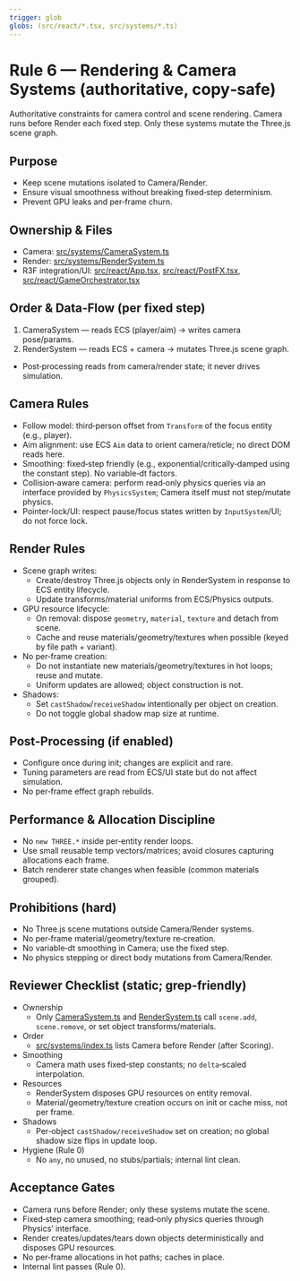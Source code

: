 ```yaml
---
trigger: glob
globs: (src/react/*.tsx, src/systems/*.ts)
---
```


# Rule 6 — Rendering & Camera Systems (authoritative, copy‑safe)

Authoritative constraints for camera control and scene rendering. Camera runs before Render each fixed step. Only these systems mutate the Three.js scene graph.

## Purpose
- Keep scene mutations isolated to Camera/Render.
- Ensure visual smoothness without breaking fixed‑step determinism.
- Prevent GPU leaks and per‑frame churn.

## Ownership & Files
- Camera: [src/systems/CameraSystem.ts](cci:7://file:///home/sam/threejs.shooter/src/systems/CameraSystem.ts:0:0-0:0)
- Render: [src/systems/RenderSystem.ts](cci:7://file:///home/sam/threejs.shooter/src/systems/RenderSystem.ts:0:0-0:0)
- R3F integration/UI: [src/react/App.tsx](cci:7://file:///home/sam/threejs.shooter/src/react/App.tsx:0:0-0:0), [src/react/PostFX.tsx](cci:7://file:///home/sam/threejs.shooter/src/react/PostFX.tsx:0:0-0:0), [src/react/GameOrchestrator.tsx](cci:7://file:///home/sam/threejs.shooter/src/react/GameOrchestrator.tsx:0:0-0:0)

## Order & Data‑Flow (per fixed step)
1) CameraSystem — reads ECS (player/aim) → writes camera pose/params.
2) RenderSystem — reads ECS + camera → mutates Three.js scene graph.
- Post‑processing reads from camera/render state; it never drives simulation.

## Camera Rules
- Follow model: third‑person offset from `Transform` of the focus entity (e.g., player).
- Aim alignment: use ECS `Aim` data to orient camera/reticle; no direct DOM reads here.
- Smoothing: fixed‑step friendly (e.g., exponential/critically‑damped using the constant step). No variable‑dt factors.
- Collision‑aware camera: perform read‑only physics queries via an interface provided by `PhysicsSystem`; Camera itself must not step/mutate physics.
- Pointer‑lock/UI: respect pause/focus states written by `InputSystem`/UI; do not force lock.

## Render Rules
- Scene graph writes:
  - Create/destroy Three.js objects only in RenderSystem in response to ECS entity lifecycle.
  - Update transforms/material uniforms from ECS/Physics outputs.
- GPU resource lifecycle:
  - On removal: dispose `geometry`, `material`, `texture` and detach from scene.
  - Cache and reuse materials/geometry/textures when possible (keyed by file path + variant).
- No per‑frame creation:
  - Do not instantiate new materials/geometry/textures in hot loops; reuse and mutate.
  - Uniform updates are allowed; object construction is not.
- Shadows:
  - Set `castShadow`/`receiveShadow` intentionally per object on creation.
  - Do not toggle global shadow map size at runtime.

## Post‑Processing (if enabled)
- Configure once during init; changes are explicit and rare.
- Tuning parameters are read from ECS/UI state but do not affect simulation.
- No per‑frame effect graph rebuilds.

## Performance & Allocation Discipline
- No `new THREE.*` inside per‑entity render loops.
- Use small reusable temp vectors/matrices; avoid closures capturing allocations each frame.
- Batch renderer state changes when feasible (common materials grouped).

## Prohibitions (hard)
- No Three.js scene mutations outside Camera/Render systems.
- No per‑frame material/geometry/texture re‑creation.
- No variable‑dt smoothing in Camera; use the fixed step.
- No physics stepping or direct body mutations from Camera/Render.

## Reviewer Checklist (static; grep‑friendly)
- Ownership
  - Only [CameraSystem.ts](cci:7://file:///home/sam/threejs.shooter/src/systems/CameraSystem.ts:0:0-0:0) and [RenderSystem.ts](cci:7://file:///home/sam/threejs.shooter/src/systems/RenderSystem.ts:0:0-0:0) call `scene.add`, `scene.remove`, or set object transforms/materials.
- Order
  - [src/systems/index.ts](cci:7://file:///home/sam/threejs.shooter/src/systems/index.ts:0:0-0:0) lists Camera before Render (after Scoring).
- Smoothing
  - Camera math uses fixed‑step constants; no `delta`‑scaled interpolation.
- Resources
  - RenderSystem disposes GPU resources on entity removal.
  - Material/geometry/texture creation occurs on init or cache miss, not per frame.
- Shadows
  - Per‑object `castShadow/receiveShadow` set on creation; no global shadow size flips in update loop.
- Hygiene (Rule 0)
  - No `any`, no unused, no stubs/partials; internal lint clean.

## Acceptance Gates
- Camera runs before Render; only these systems mutate the scene.
- Fixed‑step camera smoothing; read‑only physics queries through Physics’ interface.
- Render creates/updates/tears down objects deterministically and disposes GPU resources.
- No per‑frame allocations in hot paths; caches in place.
- Internal lint passes (Rule 0).
